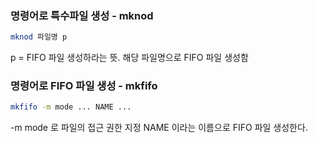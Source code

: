 ### 명령어로 특수파일 생성 - mknod
```sh
mknod 파일명 p
```
p = FIFO 파일 생성하라는 뜻.
해당 파일명으로 FIFO 파일 생성함

### 명령어로 FIFO 파일 생성 - mkfifo
```sh
mkfifo -m mode ... NAME ...
```
-m mode 로 파일의 접근 권한 지정
NAME 이라는 이름으로 FIFO 파일 생성한다.